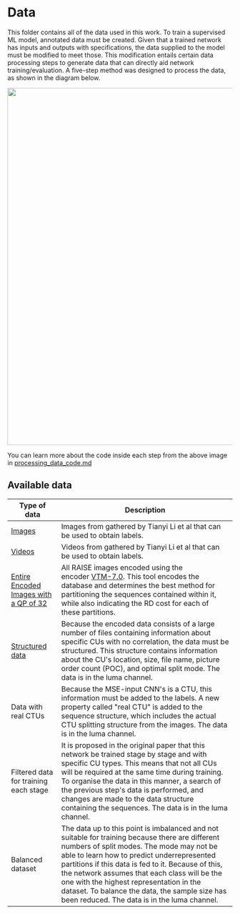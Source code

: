 # Data

This folder contains all of the data used in this work. To train a supervised ML model, annotated data must be created. Given that a trained network has inputs and outputs with specifications, the data supplied to the model must be modified to meet those. This modification entails certain data processing steps to generate data that can directly aid network training/evaluation. A five-step method was designed to process the data, as shown in the diagram below. 

<div align="center">
  <img src="../../imgs/labels_gen_method.png" width=800 />
</div>

You can learn more about the code inside each step from the above image in [processing_data_code.md](processing_data_code.md)

## Available data

| Type of data |Description| 
|--------------|-----------|
| [Images](https://uapt33090-my.sharepoint.com/:f:/g/personal/raulviana_ua_pt/ErGMPFUtH7BMkdNu3KiTz1sBcqiW78JDAcoymWU5HKgbug?e=fKNfdy) | Images from gathered by Tianyi Li et al that can be used to obtain labels.  |
| [Videos](https://uapt33090-my.sharepoint.com/:f:/g/personal/raulviana_ua_pt/EmmY3sQqrcBGuPyIoWncQdkB8DpEqZAqCsO0kIR8_9nuEw?e=vnve6T) | Videos from gathered by Tianyi Li et al that can be used to obtain labels. |
| [Entire Encoded Images with a QP of 32](https://uapt33090-my.sharepoint.com/:f:/g/personal/raulviana_ua_pt/Eo0u_LRfxlNDqdK2Q4rPXfkBI_FQzUMW2DiJpkfpTy9kZQ?e=DYmam3) | All RAISE images encoded using the encoder [VTM-7.0](https://github.com/tianyili2017/CPIV/blob/master/VTM-7.0_Data.zip). This tool encodes the database and determines the best method for partitioning the sequences contained within it, while also indicating the RD cost for each of these partitions. |
| [Structured data](https://uapt33090-my.sharepoint.com/:f:/g/personal/raulviana_ua_pt/EpF90NJ8QNdGhpc5rjJfQygBrQ9GD8D77gDAXiib4mDZiw?e=LNXU2L)| Because the encoded data consists of a large number of files containing information about specific CUs with no correlation, the data must be structured. This structure contains information about the CU's location, size, file name, picture order count (POC), and optimal split mode. The data is in the luma channel. |
| Data with real CTUs | Because the MSE-input CNN's is a CTU, this information must be added to the labels. A new property called "real CTU" is added to the sequence structure, which includes the actual CTU splitting structure from the images. The data is in the luma channel. |
| Filtered data for training each stage | It is proposed in the original paper that this network be trained stage by stage and with specific CU types. This means that not all CUs will be required at the same time during training. To organise the data in this manner, a search of the previous step's data is performed, and changes are made to the data structure containing the sequences. The data is in the luma channel.|
| Balanced dataset | The data up to this point is imbalanced and not suitable for training because there are different numbers of split modes. The mode may not be able to learn how to predict underrepresented partitions if this data is fed to it. Because of this, the network assumes that each class will be the one with the highest representation in the dataset. To balance the data, the sample size has been reduced. The data is in the luma channel.|
